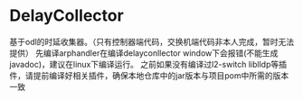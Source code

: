 # DelayCollector
基于odl的时延收集器。（只有控制器端代码，交换机端代码非本人完成，暂时无法提供） 先编译arphandler在编译delayconllector window下会报错(不能生成javadoc)，建议在linux下编译运行。
之前如果没有编译过l2-switch liblldp等插件，请提前编译好相关插件，确保本地仓库中的jar版本与项目pom中所需的版本一致
